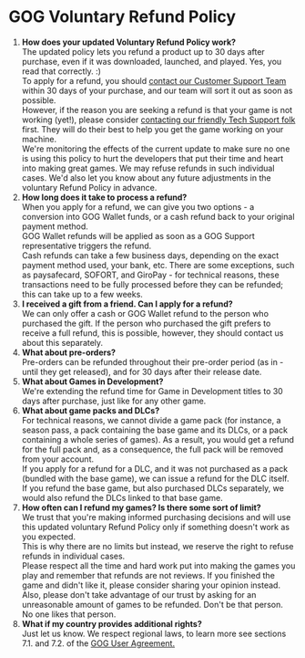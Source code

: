 GOG Voluntary Refund Policy
===========================

1.  **How does your updated Voluntary Refund Policy work?**  
    The updated policy lets you refund a product up to 30 days after purchase, even if it was downloaded, launched, and played. Yes, you read that correctly. :)  
    To apply for a refund, you should [contact our Customer Support Team](https://support.gog.com/hc/requests/new?form=orders) within 30 days of your purchase, and our team will sort it out as soon as possible.  
    However, if the reason you are seeking a refund is that your game is not working (yet!), please consider [contacting our friendly Tech Support folk](https://support.gog.com/hc/requests/new?form=technical) first. They will do their best to help you get the game working on your machine.  
    We're monitoring the effects of the current update to make sure no one is using this policy to hurt the developers that put their time and heart into making great games. We may refuse refunds in such individual cases. We'd also let you know about any future adjustments in the voluntary Refund Policy in advance.
2.  **How long does it take to process a refund?**  
    When you apply for a refund, we can give you two options - a conversion into GOG Wallet funds, or a cash refund back to your original payment method.  
    GOG Wallet refunds will be applied as soon as a GOG Support representative triggers the refund.  
    Cash refunds can take a few business days, depending on the exact payment method used, your bank, etc. There are some exceptions, such as paysafecard, SOFORT, and GiroPay - for technical reasons, these transactions need to be fully processed before they can be refunded; this can take up to a few weeks.
3.  **I received a gift from a friend. Can I apply for a refund?**  
    We can only offer a cash or GOG Wallet refund to the person who purchased the gift. If the person who purchased the gift prefers to receive a full refund, this is possible, however, they should contact us about this separately.
4.  **What about pre-orders?**  
    Pre-orders can be refunded throughout their pre-order period (as in - until they get released), and for 30 days after their release date.
5.  **What about Games in Development?**  
    We're extending the refund time for Game in Development titles to 30 days after purchase, just like for any other game.
6.  **What about game packs and DLCs?**  
    For technical reasons, we cannot divide a game pack (for instance, a season pass, a pack containing the base game and its DLCs, or a pack containing a whole series of games). As a result, you would get a refund for the full pack and, as a consequence, the full pack will be removed from your account.  
    If you apply for a refund for a DLC, and it was not purchased as a pack (bundled with the base game), we can issue a refund for the DLC itself.  
    If you refund the base game, but also purchased DLCs separately, we would also refund the DLCs linked to that base game.
7.  **How often can I refund my games? Is there some sort of limit?**  
    We trust that you're making informed purchasing decisions and will use this updated voluntary Refund Policy only if something doesn't work as you expected.  
    This is why there are no limits but instead, we reserve the right to refuse refunds in individual cases.  
    Please respect all the time and hard work put into making the games you play and remember that refunds are not reviews. If you finished the game and didn't like it, please consider sharing your opinion instead. Also, please don't take advantage of our trust by asking for an unreasonable amount of games to be refunded. Don't be that person. No one likes that person.
8.  **What if my country provides additional rights?**  
    Just let us know. We respect regional laws, to learn more see sections 7.1. and 7.2. of the [GOG User Agreement.](https://support.gog.com/hc/en-us/articles/212632089-GOG-COM-User-Agreement)